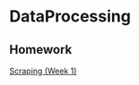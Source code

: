 # DataProcessing

## Homework
[Scraping (Week 1)](https://github.com/Noahprog/DataProcessing/tree/master/Homework/Week_1)

